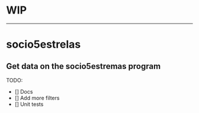 # WIP
---
# socio5estrelas
Get data on the socio5estremas program
---
TODO:
- [] Docs
- [] Add more filters
- [] Unit tests
